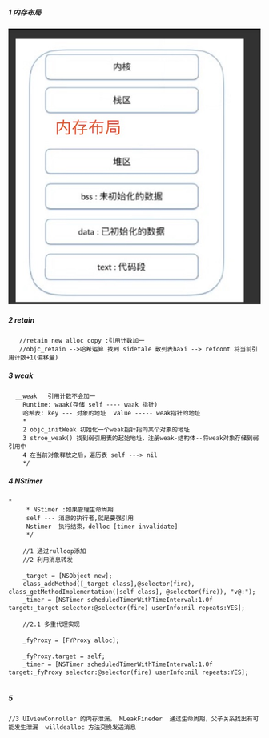 ##### 1 内存布局
![](/assets/63851550715425_.pic.jpg)
##### 2 retain
```
   //retain new alloc copy :引用计数加一
   //objc_retain -->哈希运算 找到 sidetale 散列表haxi --> refcont 将当前引用计数+1(偏移量)
```
##### 3 weak

```
  __weak   引用计数不会加一
    Runtime: waak(存储 self ---- waak 指针)
    哈希表: key --- 对象的地址  value ----- weak指针的地址
    *
    2 objc_initWeak 初始化一个weak指针指向某个对象的地址
    3 stroe_weak() 找到弱引用表的起始地址，注册weak-结构体--将weak对象存储到弱引用中
    4 在当前对象释放之后，遍历表 self ---> nil
    */
```
##### 4 NStimer

```
*
     * NStimer :如果管理生命周期
     self --- 消息的执行者,就是要强引用
     Nstimer  执行结束，delloc [timer invalidate]
     */
    
    //1 通过rulloop添加
    //2 利用消息转发
    
    _target = [NSObject new];
    class_addMethod([_target class],@selector(fire), class_getMethodImplementation([self class], @selector(fire)), "v@:");
    _timer = [NSTimer scheduledTimerWithTimeInterval:1.0f target:_target selector:@selector(fire) userInfo:nil repeats:YES];
    
    //2.1 多重代理实现
    
    _fyProxy = [FYProxy alloc];
    
    _fyProxy.target = self;
    _timer = [NSTimer scheduledTimerWithTimeInterval:1.0f target:_fyProxy selector:@selector(fire) userInfo:nil repeats:YES];
    
```

##### 5
    //3 UIviewConroller 的内存泄漏。 MLeakFineder  通过生命周期，父子关系找出有可能发生泄漏  willdealloc 方法交换发送消息